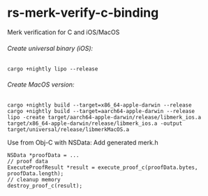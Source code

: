 # rs-merk-verify-c-binding
Merk verification for C and iOS/MacOS

###### Create universal binary (iOS): 
```
cargo +nightly lipo --release
```

###### Create MacOS version:
```
cargo +nightly build --target=x86_64-apple-darwin --release
cargo +nightly build --target=aarch64-apple-darwin --release
lipo -create target/aarch64-apple-darwin/release/libmerk_ios.a target/x86_64-apple-darwin/release/libmerk_ios.a -output target/universal/release/libmerkMacOS.a
```

Use from Obj-C with NSData:
Add generated merk.h

```obj-c    
NSData *proofData = ...
// proof data
ExecuteProofResult *result = execute_proof_c(proofData.bytes, proofData.length);
// cleanup memory
destroy_proof_c(result);
```
